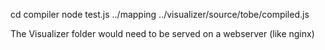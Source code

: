 cd compiler
node test.js ../mapping ../visualizer/source/tobe/compiled.js

The Visualizer folder would need to be served on a webserver (like nginx)


